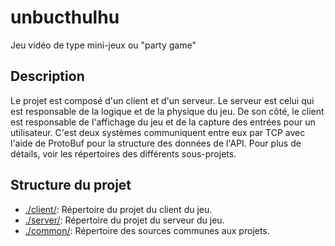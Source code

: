 # unbucthulhu

Jeu vidéo de type mini-jeux ou "party game"

## Description

Le projet est composé d'un client et d'un serveur.
Le serveur est celui qui est responsable de la logique et de la physique du jeu.
De son côté, le client est responsable de l'affichage du jeu et de la capture des entrées pour un utilisateur.
C'est deux systèmes communiquent entre eux par TCP avec l'aide de ProtoBuf pour la structure des données de l'API.
Pour plus de détails, voir les répertoires des différents sous-projets.

## Structure du projet

- [./client/](./client/): Répertoire du projet du client du jeu.
- [./server/](./server/): Répertoire du projet du serveur du jeu.
- [./common/](./common/): Répertoire des sources communes aux projets.

